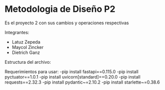 # Metodologia de Diseño P2
Es el proyecto 2 con sus cambios y operaciones respectivas

Integrantes:
- Latuz Zepeda
- Maycol Zincker
- Dietrich Ganz

Estructura del archivo: 

Requerimientos para usar:
-pip install fastapi==0.115.0
-pip install pyctuator==1.0.1
-pip install uvicorn[standard]==0.20.0
-pip install requests==2.32.3
-pip install pydantic~=2.10.2
-pip install starlette~=0.38.6

